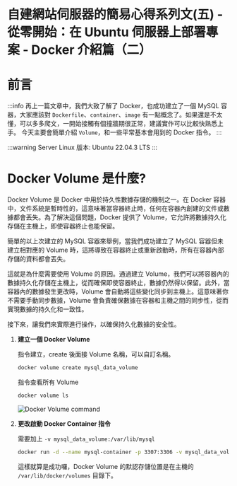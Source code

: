 # 自建網站伺服器的簡易心得系列文(五) - 從零開始：在 Ubuntu 伺服器上部署專案 - Docker 介紹篇（二）

**前言**
===
:::info
再上一篇文章中，我們大致了解了 Docker，也成功建立了一個 MySQL 容器，大家應該對 `Dockerfile`、`container`、`image` 有一點概念了。如果還是不太懂，可以多多爬文，一開始接觸有個撞牆期很正常，建議實作可以比較快熟悉上手。 今天主要會簡單介紹 `Volume`，和一些平常基本會用到的 Docker 指令。
:::  

:::warning
Server Linux 版本: Ubuntu 22.04.3 LTS
::: 

**Docker Volume 是什麼?**  
===  

Docker Volume 是 Docker 中用於持久性數據存儲的機制之一。在 Docker 容器中，文件系統是暫時性的，這意味著當容器終止時，任何在容器內創建的文件或數據都會丟失。為了解決這個問題，Docker 提供了 Volume，它允許將數據持久化存儲在主機上，即使容器終止也能保留。  

簡單的以上次建立的 MySQL 容器來舉例，當我們成功建立了 MySQL 容器但未建立相對應的 Volume 時，這將導致在容器終止或重新啟動時，所有在容器內部存儲的資料都會丟失。  

這就是為什麼需要使用 Volume 的原因。通過建立 Volume，我們可以將容器內的數據持久化存儲在主機上，從而確保即使容器終止，數據仍然得以保留。此外，當容器內的數據發生更改時，Volume 會自動將這些變化同步到主機上。這意味著你不需要手動同步數據，Volume 會負責確保數據在容器和主機之間的同步性，從而實現數據的持久化和一致性。

接下來，讓我們來實際進行操作，以確保持久化數據的安全性。  

1. **建立一個 Docker Volume**  

    指令建立，create 後面接 Volume 名稱，可以自訂名稱。
    ``` bash
    docker volume create mysql_data_volume
    ```  
    指令查看所有 Volume  

    ``` bash
    docker volume ls
    ```  

    ![Docker Volume command](https://i.imgur.com/D7tzEZp.png)  

2. **更改啟動 Docker Container 指令**  

    需要加上 `-v mysql_data_volume:/var/lib/mysql`

    ``` bash
    docker run -d --name mysql-container -p 3307:3306 -v mysql_data_volume:/var/lib/mysql tom54699/mysql_practice:1.0
    ```  
    這樣就算是成功囉，Docker Volume 的默認存儲位置是在主機的 `/var/lib/docker/volumes` 目錄下。



<!-- :::success
額外補充： 可以根據 `IMAGE ID` 刪掉不需要的映像檔，尤其是如果當改了 Dockerfile 但 build 的時候，沒有更換映像檔案的 tag 話，就會發生 image 沒有更新的狀況。  
:::  

``` bash
docker image rmi <IMAGE ID>
``` 
IMAGE ID 可以不用全部打出來，Docker 會自動識別並刪除與所提供的部分 IMAGE ID 相符的映像。
    -->